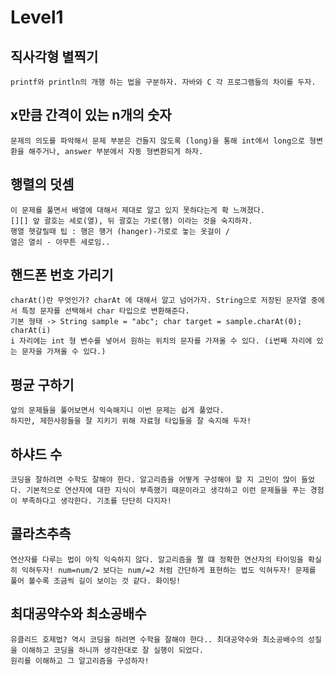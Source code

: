 # Level1

## 직사각형 별찍기

```
printf와 println의 개행 하는 법을 구분하자. 자바와 C 각 프로그램들의 차이를 두자.
```

## x만큼 간격이 있는 n개의 숫자

```
문제의 의도를 파악해서 문제 부분은 건들지 않도록 (long)을 통해 int에서 long으로 형변환을 해주거나, answer 부분에서 자동 형변환되게 하자.
```

## 행렬의 덧셈

```
이 문제를 풀면서 배열에 대해서 제대로 알고 있지 못하다는게 확 느껴졌다.
[][] 앞 괄호는 세로(열), 뒤 괄호는 가로(행) 이라는 것을 숙지하자.
행열 헷갈릴때 팁 : 행은 행거 (hanger)-가로로 놓는 옷걸이 /
열은 열쇠 - 아무튼 세로임..
```

## 핸드폰 번호 가리기

```
charAt()란 무엇인가? charAt 에 대해서 알고 넘어가자. String으로 저장된 문자열 중에서 특정 문자를 선택해서 char 타입으로 변환해준다.
기본 형태 -> String sample = "abc"; char target = sample.charAt(0);
charAt(i)
i 자리에는 int 형 변수를 넣어서 원하는 위치의 문자를 가져올 수 있다. (i번째 자리에 있는 문자을 가져올 수 있다.)
```

## 평균 구하기

```
앞의 문제들을 풀어보면서 익숙해지니 이번 문제는 쉽게 풀었다.
하지만, 제한사항들을 잘 지키기 위해 자료형 타입들을 잘 숙지해 두자!
```

## 하샤드 수

```
코딩을 잘하려면 수학도 잘해야 한다. 알고리즘을 어떻게 구성해야 할 지 고민이 많이 들었다. 기본적으로 연산자에 대한 지식이 부족했기 때문이라고 생각하고 이런 문제들을 푸는 경험이 부족하다고 생각한다. 기초를 단단히 다지자!
```

## 콜라츠추측

```
연산자를 다루는 법이 아직 익숙하지 않다. 알고리즘을 짤 떄 정확한 연산자의 타이밍을 확실히 익혀두자! num=num/2 보다는 num/=2 처럼 간단하게 표현하는 법도 익혀두자! 문제를 풀어 볼수록 조금씩 길이 보이는 것 같다. 화이팅!
```

## 최대공약수와 최소공배수

```
유클리드 호제법? 역시 코딩을 하려면 수학을 잘해야 한다.. 최대공약수와 최소공배수의 성질을 이해하고 코딩을 하니까 생각한대로 잘 실행이 되었다.
원리를 이해하고 그 알고리즘을 구성하자!
```
